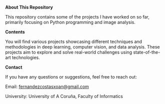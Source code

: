 **About This Repository**

This repository contains some of the projects I have worked on so far, primarily focusing on Python programming and image analysis.

**Contents**

You will find various projects showcasing different techniques and methodologies in deep learning, computer vision, and data analysis. These projects aim to explore and solve real-world challenges using state-of-the-art technologies.

**Contact**

If you have any questions or suggestions, feel free to reach out:

Email: fernandezcostasxoan@gmail.com

University: University of A Coruña, Faculty of Informatics
